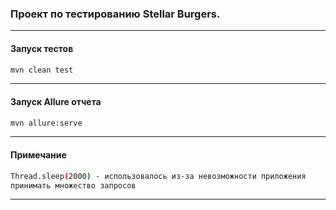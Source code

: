 ### Проект по тестированию Stellar Burgers.

---

#### Запуск тестов
```sh
mvn clean test
```

---

#### Запуск Allure отчета
```sh
mvn allure:serve
```

---

#### Примечание
```sh
Thread.sleep(2000) - использовалось из-за невозможности приложения
принимать множество запросов
```

---
